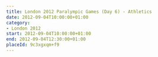 ```yaml
---
title: London 2012 Paralympic Games (Day 6) - Athletics
date: 2012-09-04T10:00:00+01:00
category:
- London 2012
start: 2012-09-04T10:00:00+01:00
end: 2012-09-04T12:30:00+01:00
placeId: 9c3xgxqm+f9
---
```

